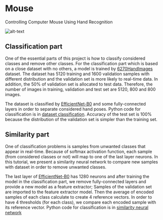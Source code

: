 # Mouse
Controlling Computer Mouse Using Hand Recognition

![alt-text](https://github.com/Youlenda/Mouse/blob/master/videos/2020-09-03%2011.25.57.gif)



## Classification part
One of the essential parts of this project is how to classify considered classes and remove other classes. For the classification part which is based on a close dataset with no others, a model is trained by [6270HandImages](https://github.com/Youlenda/6720HandImages) dataset. The dataset has 5120 training and 1600 validation samples with different distribution and the validation set is more likely to real-time data. In addition, the 50% of validation set is allocated to test data. Therefore, the number of images in training, validation and test set are 5120, 800 and 800 images.

The dataset is classified by [EfficientNet-B0](https://arxiv.org/abs/1905.11946) and some fully-connected layers in order to separate considered hand poses. Python code for classification is in [dataset classification](https://github.com/Youlenda/Mouse/blob/master/classification/dataset_classification.ipynb). Accuracy of the test set is 100% because the distribution of the validation set is simpler than the training set.

## Similarity part
One of classification problems is samples from unwanted classes that appear in real-time. Because of softmax activation function, each sample (from considered classes or not) will map to one of the last layer neurons. In this tutorial, we present a similarity neural network to compare new samples with dataset in order to remove unwanted classes.

The last layer of [EfficientNet-B0](https://arxiv.org/abs/1905.11946) has 1280 neurons and after training the model in the classification part, we remove fully-connected layers and provide a new model as a feature extractor; Samples of the validation set are imported to the feature extractor model. Then the average of encoded samples of each class calculate to create 4 reference vectors. In order to have 4 thresholds (for each class), we compare each encoded sample with its reference vector. Python code for classification is in [similarity neural network](https://github.com/Youlenda/Mouse/blob/master/classification/similarity_nn.ipynb)
